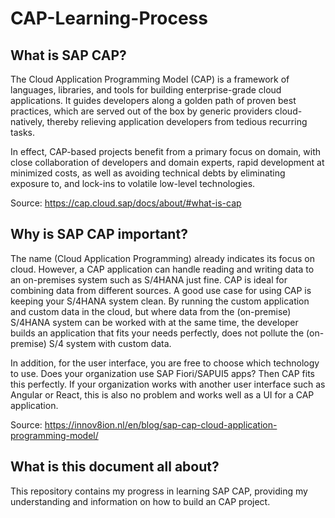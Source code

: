 # CAP-Learning-Process
## What is SAP CAP?
The Cloud Application Programming Model (CAP) is a framework of languages, libraries, and tools for building enterprise-grade cloud applications. It guides developers along a golden path of proven best practices, which are served out of the box by generic providers cloud-natively, thereby relieving application developers from tedious recurring tasks.

In effect, CAP-based projects benefit from a primary focus on domain, with close collaboration of developers and domain experts, rapid development at minimized costs, as well as avoiding technical debts by eliminating exposure to, and lock-ins to volatile low-level technologies.

Source: https://cap.cloud.sap/docs/about/#what-is-cap

## Why is SAP CAP important?
The name (Cloud Application Programming) already indicates its focus on cloud. However, a CAP application can handle reading and writing data to an on-premises system such as S/4HANA just fine. CAP is ideal for combining data from different sources. A good use case for using CAP is keeping your S/4HANA system clean. By running the custom application and custom data in the cloud, but where data from the (on-premise) S/4HANA system can be worked with at the same time, the developer builds an application that fits your needs perfectly, does not pollute the (on-premise) S/4 system with custom data.

In addition, for the user interface, you are free to choose which technology to use. Does your organization use SAP Fiori/SAPUI5 apps? Then CAP fits this perfectly. If your organization works with another user interface such as Angular or React, this is also no problem and works well as a UI for a CAP application.

Source: https://innov8ion.nl/en/blog/sap-cap-cloud-application-programming-model/

## What is this document all about?
This repository contains my progress in learning SAP CAP, providing my understanding and information on how to build an CAP project.
